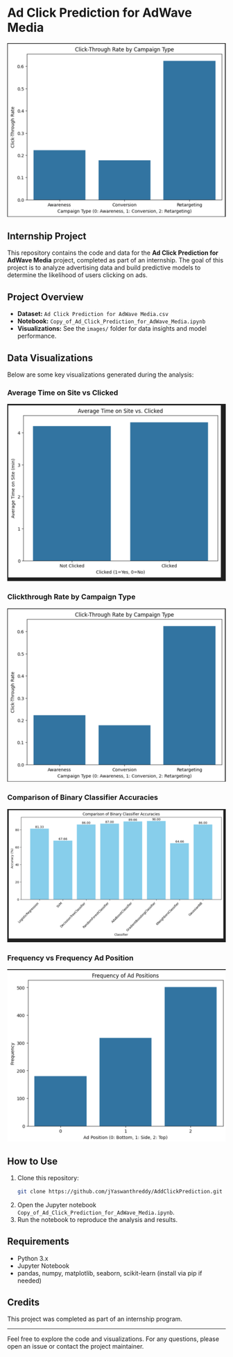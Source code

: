 # Ad Click Prediction for AdWave Media

![Project Banner](images/Clickthrough%20rate%20by%20campaign%20type.png)

## Internship Project

This repository contains the code and data for the **Ad Click Prediction for AdWave Media** project, completed as part of an internship. The goal of this project is to analyze advertising data and build predictive models to determine the likelihood of users clicking on ads.

## Project Overview
- **Dataset:** `Ad Click Prediction for AdWave Media.csv`
- **Notebook:** `Copy_of_Ad_Click_Prediction_for_AdWave_Media.ipynb`
- **Visualizations:** See the `images/` folder for data insights and model performance.

## Data Visualizations

Below are some key visualizations generated during the analysis:

### Average Time on Site vs Clicked
![Avg time on site vs clicked](images/Avg%20time%20on%20site%20vs%20clicked.png)

### Clickthrough Rate by Campaign Type
![Clickthrough rate by campaign type](images/Clickthrough%20rate%20by%20campaign%20type.png)

### Comparison of Binary Classifier Accuracies
![Comparison of Binary classifier accuracies](images/Comparison%20of%20Binary%20classifier%20accuracies.png)

### Frequency vs Frequency Ad Position
![Freq vs Freq ad position](images/Freq%20vs%20Freq%20ad%20position.png)

## How to Use
1. Clone this repository:
   ```bash
   git clone https://github.com/jYaswanthreddy/AddClickPrediction.git
   ```
2. Open the Jupyter notebook `Copy_of_Ad_Click_Prediction_for_AdWave_Media.ipynb`.
3. Run the notebook to reproduce the analysis and results.

## Requirements
- Python 3.x
- Jupyter Notebook
- pandas, numpy, matplotlib, seaborn, scikit-learn (install via pip if needed)

## Credits
This project was completed as part of an internship program.

---

Feel free to explore the code and visualizations. For any questions, please open an issue or contact the project maintainer. 